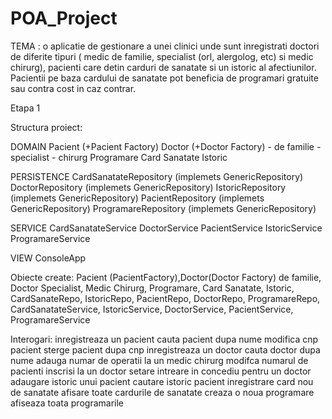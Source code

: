 # POA_Project
TEMA : o aplicatie de gestionare a unei clinici unde sunt inregistrati doctori de diferite tipuri ( medic de familie, specialist (orl, alergolog, etc) si medic chirurg),
pacienti care detin carduri de sanatate si un istoric al afectiunilor. Pacientii pe baza cardului de sanatate pot beneficia de programari gratuite sau contra cost in caz
contrar.

Etapa 1 

Structura proiect:

  DOMAIN
      Pacient (+Pacient Factory)
      Doctor  (+Doctor Factory)
         - de familie
         - specialist
         - chirurg
      Programare
      Card Sanatate
      Istoric
      
  PERSISTENCE
      CardSanatateRepository (implemets GenericRepository)
      DoctorRepository (implemets GenericRepository)
      IstoricRepository (implemets GenericRepository)
      PacientRepository (implemets GenericRepository)
      ProgramareRepository (implemets GenericRepository)
      
  SERVICE
      CardSanatateService 
      DoctorService 
      PacientService
      IstoricService
      ProgramareService
 
  VIEW
      ConsoleApp
      
Obiecte create:
      Pacient (PacientFactory),Doctor(Doctor Factory) de familie, Doctor Specialist, Medic Chirurg, Programare, Card Sanatate, Istoric, CardSanateRepo, IstoricRepo,
  PacientRepo, DoctorRepo, ProgramareRepo, CardSanatateService, IstoricService, DoctorService, PacientService, ProgramareService


Interogari:
      inregistreaza un pacient
      cauta pacient dupa nume
      modifica cnp pacient
      sterge pacient dupa cnp
      inregistreaza un doctor
      cauta doctor dupa nume
      adauga numar de operatii la un medic chirurg
      modifca numarul de pacienti inscrisi la un doctor
      setare intreare in concediu pentru un doctor
      adaugare istoric unui pacient
      cautare istoric pacient
      inregistrare card nou de sanatate 
      afisare toate cardurile de sanatate
      creaza o noua programare
      afiseaza toata programarile
      
      
 
      
  
  
